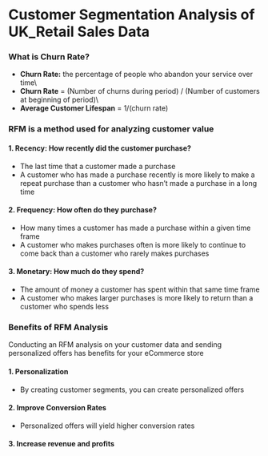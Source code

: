 # Customer Segmentation Analysis of UK_Retail Sales Data

### What is Churn Rate?
- **Churn Rate:** the percentage of people who abandon your service over time\
- **Churn Rate** = (Number of churns during period) / (Number of customers at beginning of period)\
- **Average Customer Lifespan** = 1/(churn rate)


### RFM is a method used for analyzing customer value
#### 1. Recency: How recently did the customer purchase?
- The last time that a customer made a purchase
- A customer who has made a purchase recently is more likely to make a repeat purchase than a customer who hasn’t made a purchase in a long time


#### 2. Frequency: How often do they purchase?
- How many times a customer has made a purchase within a given time frame
- A customer who makes purchases often is more likely to continue to come back than a customer who rarely makes purchases


#### 3. Monetary: How much do they spend?
- The amount of money a customer has spent within that same time frame
- A customer who makes larger purchases is more likely to return than a customer who spends less


### Benefits of RFM Analysis
Conducting an RFM analysis on your customer data and sending personalized offers has benefits for your eCommerce store

#### 1. Personalization
- By creating customer segments, you can create personalized offers

#### 2. Improve Conversion Rates
- Personalized offers will yield higher conversion rates

#### 3. Increase revenue and profits
